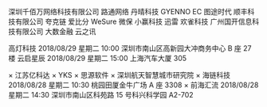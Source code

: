深圳千佰万网络科技有限公司
路通网络
丹晴科技
GYENNO
EC
图途时代
顺丰科技有限公司
夸克链
爱比分
WeSure 微保
小赢科技
迅雷
欢雀科技
广州国开信息科技有限公司
大数金融
云之讯

高灯科技 2018/08/29 星期二 10:00 深圳市南山区高新园大冲商务中心 B 座 27 楼
云启星辰 2018/08/29 星期二 15:00 上海汽车大厦 305

× 江苏亿科达
× YKS
× 思源软件
× 深圳航天智慧城市研究院
× 海链科技 2018/08/28 星期二 10:30 桃园田厦金牛广场 A 座 3308
× 前海汇流 2018/08/28 星期二 14:30 深圳市南山区科苑路 15 号科兴科学园 A2-702
